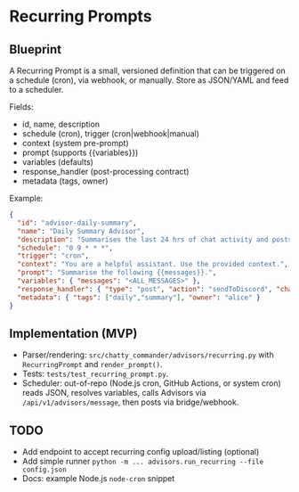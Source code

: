 # Recurring Prompts

## Blueprint

A Recurring Prompt is a small, versioned definition that can be triggered on a schedule (cron), via webhook, or manually. Store as JSON/YAML and feed to a scheduler.

Fields:
- id, name, description
- schedule (cron), trigger (cron|webhook|manual)
- context (system pre-prompt)
- prompt (supports {{variables}})
- variables (defaults)
- response_handler (post-processing contract)
- metadata (tags, owner)

Example:
```json
{
  "id": "advisor-daily-summary",
  "name": "Daily Summary Advisor",
  "description": "Summarises the last 24 hrs of chat activity and posts to Discord.",
  "schedule": "0 9 * * *",
  "trigger": "cron",
  "context": "You are a helpful assistant. Use the provided context.",
  "prompt": "Summarise the following {{messages}}.",
  "variables": { "messages": "<ALL_MESSAGES>" },
  "response_handler": { "type": "post", "action": "sendToDiscord", "channel": "#daily-summary" },
  "metadata": { "tags": ["daily","summary"], "owner": "alice" }
}
```

## Implementation (MVP)

- Parser/rendering: `src/chatty_commander/advisors/recurring.py` with `RecurringPrompt` and `render_prompt()`.
- Tests: `tests/test_recurring_prompt.py`.
- Scheduler: out-of-repo (Node.js cron, GitHub Actions, or system cron) reads JSON, resolves variables, calls Advisors via `/api/v1/advisors/message`, then posts via bridge/webhook.

## TODO

- Add endpoint to accept recurring config upload/listing (optional)
- Add simple runner `python -m ... advisors.run_recurring --file config.json`
- Docs: example Node.js `node-cron` snippet


